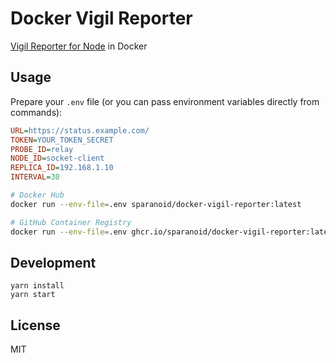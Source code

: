 # Docker Vigil Reporter

[Vigil Reporter for Node](https://github.com/valeriansaliou/node-vigil-reporter) in Docker

## Usage

Prepare your `.env` file (or you can pass environment variables directly from commands):

```ini
URL=https://status.example.com/
TOKEN=YOUR_TOKEN_SECRET
PROBE_ID=relay
NODE_ID=socket-client
REPLICA_ID=192.168.1.10
INTERVAL=30
```

```bash
# Docker Hub
docker run --env-file=.env sparanoid/docker-vigil-reporter:latest

# GitHub Container Registry
docker run --env-file=.env ghcr.io/sparanoid/docker-vigil-reporter:latest
```

## Development

```
yarn install
yarn start
```

## License

MIT
